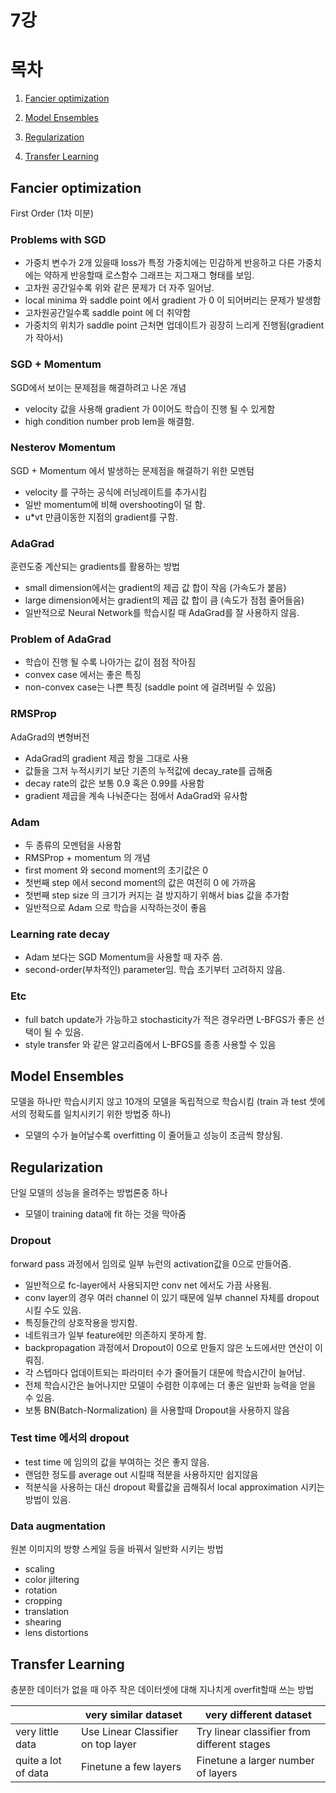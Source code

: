 # 7강

# 목차

1. [Fancier optimization](#fancier-optimization)

2. [Model Ensembles](#model-ensembles)

3. [Regularization](#regularization)

4. [Transfer Learning](#transfer-learning)
## Fancier optimization
First Order (1차 미분)
### Problems with SGD
- 가중치 변수가 2개 있을때 loss가 특정 가중치에는 민감하게 반응하고 다른 가중치에는 약하게 반응할때 로스함수 그래프는 지그재그 형태를 보임.
- 고차원 공간일수록 위와 같은 문제가 더 자주 일어남.
- local minima 와 saddle point 에서 gradient 가 0 이 되어버리는 문제가 발생함
- 고차원공간일수록 saddle point 에 더 취약함
- 가중치의 위치가 saddle point 근처면 업데이트가 굉장히 느리게 진행됨(gradient가 작아서)

### SGD + Momentum
SGD에서 보이는 문제점을 해결하려고 나온 개념
- velocity 값을 사용해 gradient 가 0이어도 학습이 진행 될 수 있게함
- high condition number prob lem을 해결함.

### Nesterov Momentum
SGD + Momentum 에서 발생하는 문제점을 해결하기 위한 모멘텀
- velocity 를 구하는 공식에 러닝레이트를 추가시킴
- 일반 momentum에 비해 overshooting이 덜 함.
- u*vt 만큼이동한 지점의 gradient를 구함.

### AdaGrad
훈련도중 계산되는 gradients를 활용하는 방법
- small dimension에서는 gradient의 제곱 값 합이 작음 (가속도가 붙음)
- large dimension에서는 gradient의 제곱 값 합이 큼 (속도가 점점 줄어들음)
- 일반적으로 Neural Network를 학습시킬 때 AdaGrad를 잘 사용하지 않음.

### Problem of AdaGrad
-  학습이 진행 될 수록 나아가는 값이 점점 작아짐
-  convex case 에서는 좋은 특징
-  non-convex case는 나쁜 특징 (saddle point 에 걸려버릴 수 있음)

### RMSProp
AdaGrad의 변형버전
- AdaGrad의 gradient 제곱 항을 그대로 사용
- 값들을 그저 누적시키기 보단 기존의 누적값에 decay_rate를 곱해줌
- decay rate의 값은 보통 0.9 혹은 0.99를 사용함
- gradient 제곱을 계속 나눠준다는 점에서 AdaGrad와 유사함


### Adam 
- 두 종류의 모멘텀을 사용함
- RMSProp + momentum 의 개념
- first moment 와 second moment의 초기값은 0
- 첫번째 step 에서 second moment의 값은 여전히 0 에 가까움
- 첫번째 step size 의 크기가 커지는 걸 방지하기 위해서 bias 값을 추가함
- 일반적으로 Adam 으로 학습을 시작하는것이 좋음

### Learning rate decay
- Adam 보다는 SGD Momentum을 사용할 때 자주 씀.
- second-order(부차적인) parameter임. 학습 초기부터 고려하지 않음.


### Etc
- full batch update가 가능하고 stochasticity가 적은 경우라면 L-BFGS가 좋은 선택이 될 수 있음.
- style transfer 와 같은 알고리즘에서 L-BFGS를 종종 사용할 수 있음

## Model Ensembles
모델을 하나만 학습시키지 않고 10개의 모델을 독립적으로 학습시킴 (train 과 test 셋에서의 정확도를 일치시키기 위한 방법중 하나)
- 모델의 수가 늘어날수록 overfitting 이 줄어들고 성능이 조금씩 향상됨.
## Regularization
단일 모델의 성능을 올려주는 방법론중 하나
- 모델이 training data에 fit 하는 것을 막아줌


### Dropout
forward pass 과정에서 임의로 일부 뉴런의 activation값을 0으로 만들어줌.
- 일반적으로 fc-layer에서 사용되지만 conv net 에서도 가끔 사용됨.
- conv layer의 경우 여러 channel 이 있기 때문에 일부 channel 자체를 dropout 시킬 수도 있음.
- 특징들간의 상호작용을 방지함.
- 네트워크가 일부 feature에만 의존하지 못하게 함.
- backpropagation 과정에서 Dropout이 0으로 만들지 않은 노드에서만 연산이 이뤄짐.
- 각 스텝마다 업데이트되는 파라미터 수가 줄어들기 대문에 학습시간이 늘어남.
- 전체 학습시간은 늘어나지만 모델이 수렴한 이후에는 더 좋은 일반화 능력을 얻을 수 있음.
- 보통 BN(Batch-Normalization) 을 사용할때 Dropout을 사용하지 않음

### Test time 에서의 dropout
- test time 에 임의의 값을 부여하는 것은 좋지 않음.
- 랜덤한 정도를 average out 시킬때 적분을 사용하지만 쉽지않음
- 적분식을 사용하는 대신 dropout 확률값을 곱해줘서 local approximation 시키는 방법이 있음.

### Data augmentation
원본 이미지의 방향 스케일 등을 바꿔서 일반화 시키는 방법
- scaling
- color jiltering
- rotation
- cropping
- translation
- shearing
- lens distortions

## Transfer Learning
충분한 데이터가 없을 때 아주 작은 데이터셋에 대해 지나치게 overfit할때 쓰는 방법

||very similar dataset|very different dataset|
|------|---|---|
|very little data|Use Linear Classifier on top layer|Try linear classifier from different stages|
|quite a lot of data|Finetune a few layers|Finetune a larger number of layers|